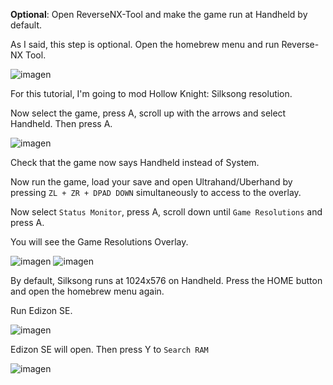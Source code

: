 **Optional**: Open ReverseNX-Tool and make the game run at Handheld by default.

As I said, this step is optional. Open the homebrew menu and run Reverse-NX Tool.

![imagen](https://i.imgur.com/ycjPsar.png)

For this tutorial, I'm going to mod Hollow Knight: Silksong resolution.

Now select the game, press A, scroll up with the arrows and select Handheld. Then press A.

![imagen](https://i.imgur.com/Lh2DLYn.png)

Check that the game now says Handheld instead of System.

Now run the game, load your save and open Ultrahand/Uberhand by pressing `ZL + ZR + DPAD DOWN` simultaneously to access to the overlay.

Now select `Status Monitor`, press A, scroll down until `Game Resolutions` and press A.

You will see the Game Resolutions Overlay. 

![imagen](https://i.imgur.com/7eV0KpS.png)
![imagen](https://i.imgur.com/w8sbR1r.png)

By default, Silksong runs at 1024x576 on Handheld. Press the HOME button and open the homebrew menu again.

Run Edizon SE.

![imagen](https://i.imgur.com/Rl0UzdH.png)

Edizon SE will open. Then press Y to `Search RAM`

![imagen](https://i.imgur.com/sWUAq7p.png)